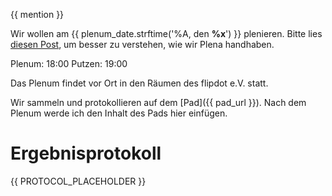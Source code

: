 {{ mention }}

Wir wollen am {{ plenum_date.strftime('%A, den **%x**') }} plenieren. Bitte lies [diesen Post](https://forum.flipdot.org/t/wie-funktioniert-ein-plenum/933), um besser zu verstehen, wie wir Plena handhaben.

Plenum: 18:00
Putzen: 19:00

Das Plenum findet vor Ort in den Räumen des flipdot e.V. statt.

Wir sammeln und protokollieren auf dem [Pad]({{ pad_url }}). Nach dem Plenum werde ich den Inhalt des Pads hier einfügen. 

# Ergebnisprotokoll

{{ PROTOCOL_PLACEHOLDER }}
